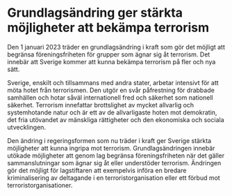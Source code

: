 # Grundlagsändring ger stärkta möjligheter att bekämpa terrorism

Den 1 januari 2023 träder en grundlagsändring i kraft som gör det möjligt att begränsa föreningsfriheten för grupper som ägnar sig åt terrorism. Det innebär att Sverige kommer att kunna bekämpa terrorism på fler och nya sätt.

Sverige, enskilt och tillsammans med andra stater, arbetar intensivt för att möta hotet från terrorismen. Den utgör en svår påfrestning för drabbade samhällen och hotar såväl internationell fred och säkerhet som nationell säkerhet. Terrorism innefattar brottslighet av mycket allvarlig och systemhotande natur och är ett av de allvarligaste hoten mot demokratin, det fria utövandet av mänskliga rättigheter och den ekonomiska och sociala utvecklingen.

Den ändring i regeringsformen som nu träder i kraft ger Sverige stärkta möjligheter att kunna ingripa mot terrorism. Grundlagsändringen innebär utökade möjligheter att genom lag begränsa föreningsfriheten när det gäller sammanslutningar som ägnar sig åt eller understöder terrorism. Ändringen gör det möjligt för lagstiftaren att exempelvis införa en bredare kriminalisering av deltagande i en terroristorganisation eller ett förbud mot terroristorganisationer.
